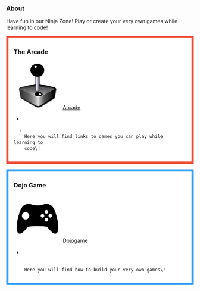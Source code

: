 ### About

Have fun in our Ninja Zone\! Play or create your very own games while
learning to
code\!

<div style="margin:0; margin-top:0px; margin-bottom:15px; margin-right:0px; border:6px solid #ed462f; padding:.3em 1em 1em 1em; background-color:#FFFFFF;">

### The Arcade

![Arcade\_icon.png](../files/Arcade_icon.png "../files/Arcade_icon.png")
[Arcade](Arcade.md)

  - 
    
      -   
        Here you will find links to games you can play while learning to
        code\!

  

</div>

<div style="margin:0; margin-top:0px; margin-bottom:15px; margin-right:0px; border:6px solid #2c9cfb; padding:.3em 1em 1em 1em; background-color:#FFFFFF;">

### Dojo Game

![Kata\_banners\_dojogame\_icon.png](../files/Kata_banners_dojogame_icon.png
"../files/Kata_banners_dojogame_icon.png") [Dojogame](Dojogame.md)

  - 
    
      -   
        Here you will find how to build your very own games\!

  

</div>
